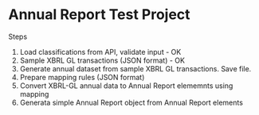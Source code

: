 # Annual Report Test Project

Steps
1. Load classifications from API, validate input - OK
2. Sample XBRL GL transactions (JSON format) - OK
3. Generate annual dataset from sample XBRL GL transactions. Save file.
4. Prepare mapping rules (JSON format)
5. Convert XBRL-GL annual data to Annual Report elememnts using mapping
6. Generata simple Annual Report object from Annual Report elements